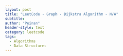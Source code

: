 ```yaml
---
layout: post
title: "LeetCode - Graph - Dijkstra Algorithm - N/A"
subtitle:
author: "Peinan"
header-style: text
category: leetcode
tags:
  - Algorithms
  - Data Structures
---
```


